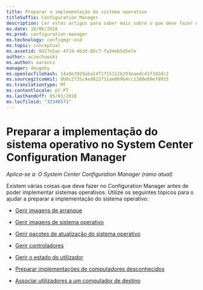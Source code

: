 ```yaml
---
title: Preparar a implementação do sistema operativo
titleSuffix: Configuration Manager
description: Ler estes artigos para saber mais sobre o que deve fazer no Configuration Manager para se preparar para implementações do sistema operativo.
ms.date: 10/06/2016
ms.prod: configuration-manager
ms.technology: configmgr-osd
ms.topic: conceptual
ms.assetid: 8d27e5ac-4f19-4b3d-85c7-fa34eb5d5e7e
author: aczechowski
ms.author: aaroncz
manager: dougeby
ms.openlocfilehash: 14a9e3929aba14f1715112b293eaedc41f3d2dc2
ms.sourcegitcommit: 0b0c2735c4ed822731ae069b4cc1380e89e78933
ms.translationtype: MT
ms.contentlocale: pt-PT
ms.lasthandoff: 05/03/2018
ms.locfileid: "32346571"
---
```

# <a name="prepare-for-operating-system-deployment-in-system-center-configuration-manager"></a>Preparar a implementação do sistema operativo no System Center Configuration Manager

*Aplica-se a: O System Center Configuration Manager (ramo atual)*

Existem várias coisas que deve fazer no Configuration Manager antes de poder implementar sistemas operativos. Utilize os seguintes tópicos para o ajudar a preparar a implementação do sistema operativo:  

-   [Gerir imagens de arranque](manage-boot-images.md)  

-   [Gerir imagens de sistema operativo](manage-operating-system-images.md)  

-   [Gerir pacotes de atualização do sistema operativo](manage-operating-system-upgrade-packages.md)  

-   [Gerir controladores](manage-drivers.md)  

-   [Gerir o estado do utilizador](manage-user-state.md)  

-   [Preparar implementações de computadores desconhecidos](prepare-for-unknown-computer-deployments.md)  

-   [Associar utilizadores a um computador de destino](associate-users-with-a-destination-computer.md)  
